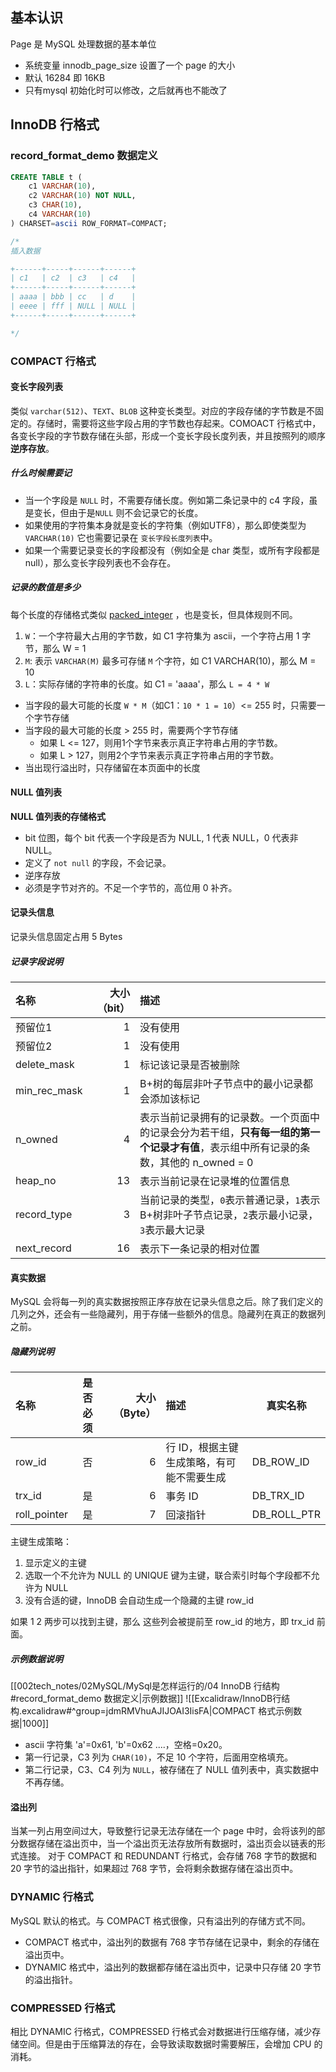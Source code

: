 ## 基本认识
Page 是 MySQL 处理数据的基本单位
- 系统变量 innodb_page_size 设置了一个 page 的大小
- 默认 16284 即 16KB
- 只有mysql 初始化时可以修改，之后就再也不能改了

## InnoDB 行格式
### record_format_demo 数据定义
```sql
CREATE TABLE t (
    c1 VARCHAR(10),
    c2 VARCHAR(10) NOT NULL,
    c3 CHAR(10),
    c4 VARCHAR(10)
) CHARSET=ascii ROW_FORMAT=COMPACT;

/*
插入数据

+------+-----+------+------+
| c1   | c2  | c3   | c4   |
+------+-----+------+------+
| aaaa | bbb | cc   | d    |
| eeee | fff | NULL | NULL |
+------+-----+------+------+

*/
```

### COMPACT 行格式
####  变长字段列表
类似 `varchar(512)`、`TEXT`、`BLOB` 这种变长类型。对应的字段存储的字节数是不固定的。存储时，需要将这些字段占用的字节数也存起来。COMOACT 行格式中，各变长字段的字节数存储在头部，形成一个变长字段长度列表，并且按照列的顺序**逆序存放**。

##### 什么时候需要记
- 当一个字段是 `NULL` 时，不需要存储长度。例如第二条记录中的 c4 字段，虽是变长，但由于是`NULL` 则不会记录它的长度。
- 如果使用的字符集本身就是变长的字符集（例如UTF8），那么即使类型为 `VARCHAR(10)` 它也需要记录在 `变长字段长度列表`中。
- 如果一个需要记录变长的字段都没有（例如全是 char 类型，或所有字段都是 null），那么变长字段列表也不会存在。

##### 记录的数值是多少
每个长度的存储格式类似 [packed_integer](https://dev.mysql.com/doc/dev/mysql-server/latest/classmysql_1_1binlog_1_1event_1_1Binary__log__event.html#packed_integer) ，也是变长，但具体规则不同。
1. `W`：一个字符最大占用的字节数，如 C1 字符集为 ascii，一个字符占用 1 字节，那么 W = 1
2. `M`: 表示 `VARCHAR(M)` 最多可存储 `M` 个字符，如 C1 VARCHAR(10)，那么 M = 10
3. `L`：实际存储的字符串的长度。如 C1 = 'aaaa'，那么 `L = 4 * W`

- 当字段的最大可能的长度 `W * M`（如C1：`10 * 1 = 10`）<= 255 时，只需要一个字节存储
- 当字段的最大可能的长度 > 255 时，需要两个字节存储
  - 如果 L <= 127，则用1个字节来表示真正字符串占用的字节数。
  - 如果 L > 127，则用2个字节来表示真正字符串占用的字节数。
- 当出现行溢出时，只存储留在本页面中的长度

#### NULL 值列表
**NULL 值列表的存储格式**
- bit 位图，每个 bit 代表一个字段是否为 NULL, 1 代表 NULL，0 代表非 NULL。
- 定义了 `not null` 的字段，不会记录。
- 逆序存放
- 必须是字节对齐的。不足一个字节的，高位用 0 补齐。

#### 记录头信息
记录头信息固定占用 5 Bytes

##### 记录字段说明

| 名称           | 大小（bit） | 描述                                                                         |
| :----------- | ------: | :------------------------------------------------------------------------- |
| 预留位1         |       1 | 没有使用                                                                       |
| 预留位2         |       1 | 没有使用                                                                       |
| delete_mask  |       1 | 标记该记录是否被删除                                                                 |
| min_rec_mask |       1 | B+树的每层非叶子节点中的最小记录都会添加该标记                                                   |
| n_owned      |       4 | 表示当前记录拥有的记录数。一个页面中的记录会分为若干组，**只有每一组的第一个记录才有值**，表示组中所有记录的条数，其他的 n_owned = 0 |
| heap_no      |      13 | 表示当前记录在记录堆的位置信息                                                            |
| record_type  |       3 | 当前记录的类型，`0`表示普通记录，`1`表示B+树非叶子节点记录，`2`表示最小记录，`3`表示最大记录                      |
| next_record  |      16 | 表示下一条记录的相对位置                                                               |

#### 真实数据
MySQL 会将每一列的真实数据按照正序存放在记录头信息之后。除了我们定义的几列之外，还会有一些隐藏列，用于存储一些额外的信息。隐藏列在真正的数据列之前。

##### 隐藏列说明
| 名称           | 是否必须 | 大小（Byte） | 描述                     | 真实名称        |
| :----------- | :--: | -------: | :--------------------- | ----------- |
| row_id       |  否   |        6 | 行 ID，根据主键生成策略，有可能不需要生成 | DB_ROW_ID   |
| trx_id       |  是   |        6 | 事务 ID                  | DB_TRX_ID   |
| roll_pointer |  是   |        7 | 回滚指针                   | DB_ROLL_PTR |

主键生成策略：
1. 显示定义的主键
2. 选取一个不允许为 NULL 的 UNIQUE 键为主键，联合索引时每个字段都不允许为 NULL
3. 没有合适的键，InnoDB 会自动生成一个隐藏的主键 row_id

如果 1 2 两步可以找到主键，那么 这些列会被提前至 row_id 的地方，即 trx_id 前面。

##### 示例数据说明
[[002tech_notes/02MySQL/MySql是怎样运行的/04 InnoDB 行结构#record_format_demo 数据定义|示例数据]]
![[Excalidraw/InnoDB行结构.excalidraw#^group=jdmRMVhuAJIJOAI3IisFA|COMPACT 格式示例数据|1000]]

- ascii 字符集 'a'=0x61, 'b'=0x62 ....，空格=0x20。
- 第一行记录，C3 列为 `CHAR(10)`，不足 10 个字符，后面用空格填充。
- 第二行记录，C3、C4 列为 `NULL`，被存储在了 NULL 值列表中，真实数据中不再存储。

#### 溢出列
当某一列占用空间过大，导致整行记录无法存储在一个 page 中时，会将该列的部分数据存储在溢出页中，当一个溢出页无法存放所有数据时，溢出页会以链表的形式连接。
对于 COMPACT 和 REDUNDANT 行格式，会存储 768 字节的数据和 20 字节的溢出指针，如果超过 768 字节，会将剩余数据存储在溢出页中。

### DYNAMIC 行格式
MySQL 默认的格式。与 COMPACT 格式很像，只有溢出列的存储方式不同。
- COMPACT 格式中，溢出列的数据有 768 字节存储在记录中，剩余的存储在溢出页中。
- DYNAMIC 格式中，溢出列的数据都存储在溢出页中，记录中只存储 20 字节的溢出指针。

### COMPRESSED 行格式
相比 DYNAMIC 行格式，COMPRESSED 行格式会对数据进行压缩存储，减少存储空间。但是由于压缩算法的存在，会导致读取数据时需要解压，会增加 CPU 的消耗。

